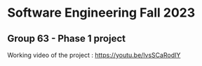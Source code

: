 # Software Engineering Fall 2023

## Group 63 - Phase 1 project

Working video of the project : https://youtu.be/lvsSCaRodIY
